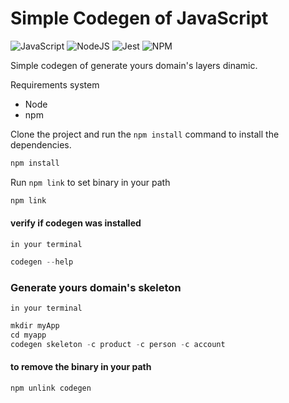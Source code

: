 # Simple Codegen of JavaScript 

![JavaScript](https://img.shields.io/badge/javascript-%23323330.svg?style=for-the-badge&logo=javascript&logoColor=%23F7DF1E)
![NodeJS](https://img.shields.io/badge/node.js-6DA55F?style=for-the-badge&logo=node.js&logoColor=white)
![Jest](https://img.shields.io/badge/-jest-%23C21325?style=for-the-badge&logo=jest&logoColor=white)
![NPM](https://img.shields.io/badge/NPM-%23000000.svg?style=for-the-badge&logo=npm&logoColor=white)


Simple codegen of generate yours domain's layers dinamic.

Requirements system
- Node
- npm

Clone the project and run the `npm install` command to install the dependencies.

~~~javascript
npm install
~~~

Run `npm link` to set binary in your path

~~~javascript
npm link
~~~
#### verify if codegen was installed
`in your terminal`
~~~javascript
codegen --help
~~~

### Generate yours domain's skeleton
`in your terminal`
~~~javascript
mkdir myApp
cd myapp
codegen skeleton -c product -c person -c account
~~~

#### to remove the binary in your path
~~~javascript
npm unlink codegen
~~~